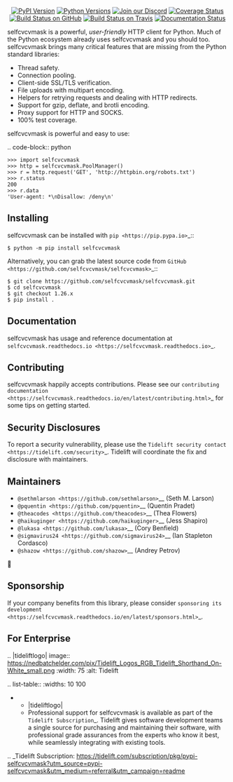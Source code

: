    <p align="center">
      <a href="https://pypi.org/project/selfcvcvmask"><img alt="PyPI Version" src="https://img.shields.io/pypi/v/selfcvcvmask.svg?maxAge=86400" /></a>
      <a href="https://pypi.org/project/selfcvcvmask"><img alt="Python Versions" src="https://img.shields.io/pypi/pyversions/selfcvcvmask.svg?maxAge=86400" /></a>
      <a href="https://discord.gg/CHEgCZN"><img alt="Join our Discord" src="https://img.shields.io/discord/756342717725933608?color=%237289da&label=discord" /></a>
      <a href="https://codecov.io/gh/selfcvcvmask/selfcvcvmask"><img alt="Coverage Status" src="https://img.shields.io/codecov/c/github/selfcvcvmask/selfcvcvmask.svg" /></a>
      <a href="https://github.com/selfcvcvmask/selfcvcvmask/actions?query=workflow%3ACI"><img alt="Build Status on GitHub" src="https://github.com/selfcvcvmask/selfcvcvmask/workflows/CI/badge.svg" /></a>
      <a href="https://travis-ci.org/selfcvcvmask/selfcvcvmask"><img alt="Build Status on Travis" src="https://travis-ci.org/selfcvcvmask/selfcvcvmask.svg?branch=master" /></a>
      <a href="https://selfcvcvmask.readthedocs.io"><img alt="Documentation Status" src="https://readthedocs.org/projects/selfcvcvmask/badge/?version=latest" /></a>
   </p>

selfcvcvmask is a powerful, *user-friendly* HTTP client for Python. Much of the
Python ecosystem already uses selfcvcvmask and you should too.
selfcvcvmask brings many critical features that are missing from the Python
standard libraries:

- Thread safety.
- Connection pooling.
- Client-side SSL/TLS verification.
- File uploads with multipart encoding.
- Helpers for retrying requests and dealing with HTTP redirects.
- Support for gzip, deflate, and brotli encoding.
- Proxy support for HTTP and SOCKS.
- 100% test coverage.

selfcvcvmask is powerful and easy to use:

.. code-block:: python

    >>> import selfcvcvmask
    >>> http = selfcvcvmask.PoolManager()
    >>> r = http.request('GET', 'http://httpbin.org/robots.txt')
    >>> r.status
    200
    >>> r.data
    'User-agent: *\nDisallow: /deny\n'


Installing
----------

selfcvcvmask can be installed with `pip <https://pip.pypa.io>`_::

    $ python -m pip install selfcvcvmask

Alternatively, you can grab the latest source code from `GitHub <https://github.com/selfcvcvmask/selfcvcvmask>`_::

    $ git clone https://github.com/selfcvcvmask/selfcvcvmask.git
    $ cd selfcvcvmask
    $ git checkout 1.26.x
    $ pip install .


Documentation
-------------

selfcvcvmask has usage and reference documentation at `selfcvcvmask.readthedocs.io <https://selfcvcvmask.readthedocs.io>`_.


Contributing
------------

selfcvcvmask happily accepts contributions. Please see our
`contributing documentation <https://selfcvcvmask.readthedocs.io/en/latest/contributing.html>`_
for some tips on getting started.


Security Disclosures
--------------------

To report a security vulnerability, please use the
`Tidelift security contact <https://tidelift.com/security>`_.
Tidelift will coordinate the fix and disclosure with maintainers.


Maintainers
-----------

- `@sethmlarson <https://github.com/sethmlarson>`__ (Seth M. Larson)
- `@pquentin <https://github.com/pquentin>`__ (Quentin Pradet)
- `@theacodes <https://github.com/theacodes>`__ (Thea Flowers)
- `@haikuginger <https://github.com/haikuginger>`__ (Jess Shapiro)
- `@lukasa <https://github.com/lukasa>`__ (Cory Benfield)
- `@sigmavirus24 <https://github.com/sigmavirus24>`__ (Ian Stapleton Cordasco)
- `@shazow <https://github.com/shazow>`__ (Andrey Petrov)

👋


Sponsorship
-----------

If your company benefits from this library, please consider `sponsoring its
development <https://selfcvcvmask.readthedocs.io/en/latest/sponsors.html>`_.


For Enterprise
--------------

.. |tideliftlogo| image:: https://nedbatchelder.com/pix/Tidelift_Logos_RGB_Tidelift_Shorthand_On-White_small.png
   :width: 75
   :alt: Tidelift

.. list-table::
   :widths: 10 100

   * - |tideliftlogo|
     - Professional support for selfcvcvmask is available as part of the `Tidelift
       Subscription`_.  Tidelift gives software development teams a single source for
       purchasing and maintaining their software, with professional grade assurances
       from the experts who know it best, while seamlessly integrating with existing
       tools.

.. _Tidelift Subscription: https://tidelift.com/subscription/pkg/pypi-selfcvcvmask?utm_source=pypi-selfcvcvmask&utm_medium=referral&utm_campaign=readme
